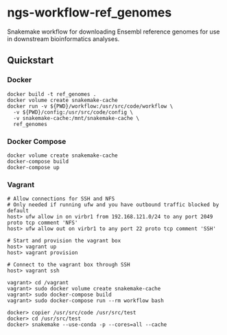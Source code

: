 # ngs-workflow-ref_genomes

Snakemake workflow for downloading Ensembl reference genomes for use in downstream bioinformatics analyses.

## Quickstart

### Docker

```shell
docker build -t ref_genomes .
docker volume create snakemake-cache
docker run -v ${PWD}/workflow:/usr/src/code/workflow \
  -v ${PWD}/config:/usr/src/code/config \
  -v snakemake-cache:/mnt/snakemake-cache \
  ref_genomes
```

### Docker Compose

```shell
docker volume create snakemake-cache
docker-compose build
docker-compose up
```

### Vagrant

```shell
# Allow connections for SSH and NFS
# Only needed if running ufw and you have outbound traffic blocked by default
host> ufw allow in on virbr1 from 192.168.121.0/24 to any port 2049 proto tcp comment 'NFS'
host> ufw allow out on virbr1 to any port 22 proto tcp comment 'SSH'

# Start and provision the vagrant box
host> vagrant up
host> vagrant provision

# Connect to the vagrant box through SSH
host> vagrant ssh

vagrant> cd /vagrant
vagrant> sudo docker volume create snakemake-cache
vagrant> sudo docker-compose build
vagrant> sudo docker-compose run --rm workflow bash

docker> copier /usr/src/code /usr/src/test
docker> cd /usr/src/test
docker> snakemake --use-conda -p --cores=all --cache
```
